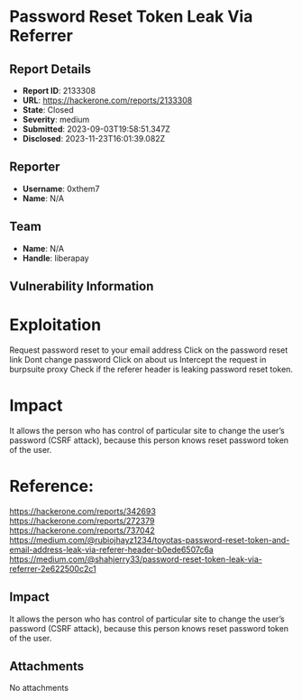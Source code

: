 # Password Reset Token Leak Via Referrer

## Report Details
- **Report ID**: 2133308
- **URL**: https://hackerone.com/reports/2133308
- **State**: Closed
- **Severity**: medium
- **Submitted**: 2023-09-03T19:58:51.347Z
- **Disclosed**: 2023-11-23T16:01:39.082Z

## Reporter
- **Username**: 0xthem7
- **Name**: N/A

## Team
- **Name**: N/A
- **Handle**: liberapay

## Vulnerability Information
# Exploitation
Request password reset to your email address
Click on the password reset link
Dont change password
Click on about us
Intercept the request in burpsuite proxy
Check if the referer header is leaking password reset token.

# Impact
It allows the person who has control of particular site to change the user’s password (CSRF attack), because this person knows reset password token of the user.

# Reference:
https://hackerone.com/reports/342693
https://hackerone.com/reports/272379
https://hackerone.com/reports/737042
https://medium.com/@rubiojhayz1234/toyotas-password-reset-token-and-email-address-leak-via-referer-header-b0ede6507c6a
https://medium.com/@shahjerry33/password-reset-token-leak-via-referrer-2e622500c2c1

## Impact

It allows the person who has control of particular site to change the user’s password (CSRF attack), because this person knows reset password token of the user.

## Attachments
No attachments
